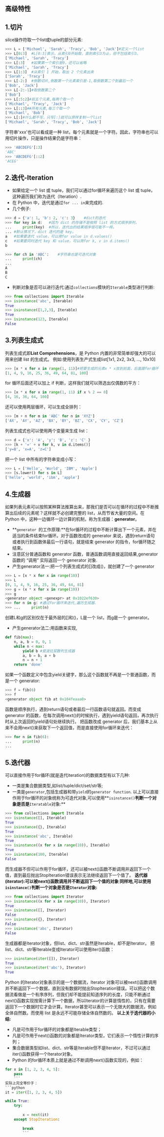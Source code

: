 高级特性
-----
## 1.切片
silce操作符取一个list或tuple的部分元素:
```python
>>> L = ['Michael', 'Sarah', 'Tracy', 'Bob', 'Jack']#定义一个list
>>> L[0:3]	#L[0:3]表示，从索引0开始取，直到索引3为止，但不包括索引3。
['Michael', 'Sarah', 'Tracy']
>>> L[:3]	#如果第一个索引是0，还可以省略
['Michael', 'Sarah', 'Tracy']
>>> L[1:3]	#从索引 1 开始，取出 2 个元素出来
['Sarah', 'Tracy']
>>> L[-2:]	#倒数切片,倒数第一个元素索引是-1,取倒数第二个到最后一个
['Bob', 'Jack']
>>> L[-2:-1]#取倒数第二个
['Bob']
>>> L[:5:2]#前五个元素,每两个取一个
['Michael', 'Tracy', 'Jack']
>>> L[::3]##所有元素,每三个取一个
['Michael', 'Bob']
>>> L[:]#什么都不写，只写[:]就可以原样复制一个list
['Michael', 'Sarah', 'Tracy', 'Bob', 'Jack']
```
字符串'xxx'也可以看成是一种 list，每个元素就是一个字符。因此，字符串也可以用切片操作，只是操作结果仍是字符串：
```python
>>> 'ABCDEFG'[:3]
'ABC'
>>> 'ABCDEFG'[::2]
'ACEG'
```

## 2.迭代-Iteration
- 如果给定一个 list 或 tuple，我们可以通过for循环来遍历这个 list 或 tuple，这种遍历我们称为迭代（Iteration）.
- 在 Python 中，迭代是通过`for ... in`来完成的.
- 几个例子:
```python
>>> d = {'a': 1, 'b': 2, 'c': 3}	#dict的迭代
>>> for key in d:	#因为 dict 的存储不是按照 list 的方式顺序排列，
...     print(key)	#所以，迭代出的结果顺序很可能不一样。
...	#默认情况下，dict 迭代的是 key。
a	#如果要迭代 value，可以用for value in d.values()
c	#如果要同时迭代 key 和 value，可以用for k, v in d.items()
b
```
```python
>>> for ch in 'ABC':	#字符串也是可迭代对象
...     print(ch)
...
A
B
C
```
- 判断对象是否可以进行迭代:通过`collections`模块的`Iterable`类型进行判断:
```python
>>> from collections import Iterable
>>> isinstance('abc', Iterable) 
True
>>> isinstance([1,2,3], Iterable) 
True
>>> isinstance(123, Iterable) 
False
```

## 3.列表生成式
列表生成式即**List Comprehensions**，是 Python 内置的非常简单却强大的可以用来创建 list 的生成式。
例如:使用列表生产式生成list[1x1, 2x2, 3x3, ..., 10x10]
```python	
>>> [x * x for x in range(1, 11)]#把要生成的元素x * x放到前面，后面跟for循环
[1, 4, 9, 16, 25, 36, 49, 64, 81, 100]
```
for 循环后面还可以加上 if 判断，这样我们就可以筛选出仅偶数的平方：
```python
>>> [x * x for x in range(1, 11) if x % 2 == 0]
[4, 16, 36, 64, 100]
```
还可以使用两层循环，可以生成全排列：
```python
>>> [m + n for m in 'ABC' for n in 'XYZ']
['AX', 'AY', 'AZ', 'BX', 'BY', 'BZ', 'CX', 'CY', 'CZ']
```
列表生成式也可以使用两个变量来生成 list：
```python
>>> d = {'x': 'A', 'y': 'B', 'z': 'C' }
>>> [k + '=' + v for k, v in d.items()]
['y=B', 'x=A', 'z=C']
```
把一个 list 中所有的字符串变成小写：
```python
>>> L = ['Hello', 'World', 'IBM', 'Apple']
>>> [s.lower() for s in L]
['hello', 'world', 'ibm', 'apple']
```
## 4.生成器
如果列表元素可以按照某种算法推算出来，那我们是否可以在循环的过程中不断推算出后续的元素呢？这样就不必创建完整的 list，从而节省大量的空间。在 Python 中，这种一边循环一边计算的机制，称为生成器：**generator**。
- **`generator `的工作原理:**在for循环的过程中不断计算出下一个元素，并在适当的条件结束for循环。对于函数改成的 generator 来说，遇到return语句或者执行到函数体最后一行语句，就是结束 generator 的指令，for循环随之结束。
- 注意区分普通函数和 generator 函数，普通函数调用直接返回结果,generator 函数的 “调用” 实际返回一个 generator 对象.
- 产生generator法一:把一个列表生成式的[]改成()，就创建了一个 generator
```python
>>> L = [x * x for x in range(10)]
>>> L
[0, 1, 4, 9, 16, 25, 36, 49, 64, 81]
>>> g = (x * x for x in range(10))
>>> g
<generator object <genexpr> at 0x1022ef630>
>>> for n in g:	#通过for循环来迭代,遍历生成器.
>>> ...     print(n)
```
创建L和g的区别仅在于最外层的[]和()，L是一个 list，而g是一个 generator。
- 产生generator法二:用函数来实现,
```python
def fib(max):
    n, a, b = 0, 0, 1
    while n < max:
        yield b	#斐波拉契数列生成器
        a, b = b, a + b
        n = n + 1
    return 'done'
```
如果一个函数定义中包含yield关键字，那么这个函数就不再是一个普通函数，而是一个 generator:
```python
>>> f = fib(6)
>>> f
<generator object fib at 0x104feaaa0>
```
函数是顺序执行，遇到return语句或者最后一行函数语句就返回。而变成 generator 的函数，在每次调用next()的时候执行，遇到yield语句返回，再次执行时从上次返回的yield语句处继续执行。
把函数改成 generator 后，我们基本上从来不会用next()来获取下一个返回值，而是直接使用for循环来迭代：
```python
>>> for n in fib(6):
...     print(n)
...
```
## 5.迭代器
可以直接作用于for循环(就是迭代iteration)的数据类型有以下几种:
- 一类是集合数据类型,如list/tuple/dict/set/str等;
- 一类是`generator`,包括生成器和带`yield`的`generator function`.
以上可以直接作用于for循环的对象统称为可迭代对象,可以使用**`isinstance()`**判断一个对象是否是**`Iteratable`对象:**
```python
>>> from collections import Iterable
>>> isinstance([], Iterable)
True
>>> isinstance({}, Iterable)
True
>>> isinstance('abc', Iterable)
True
>>> isinstance((x for x in range(10)), Iterable)
True
>>> isinstance(100, Iterable)
False
```
而生成器不但可以作用于for循环，还可以被next()函数不断调用并返回下一个值，直到最后抛出StopIteration错误表示无法继续返回下一个值了。
**迭代器(iterator):**可以被next()函数调用并不断返回下一个值的对象
同样地,可以使用**`isinstance()`**判断一个对象是否是**`Iterator`对象:**
```python
>>> from collections import Iterator
>>> isinstance((x for x in range(10)), Iterator)
True
>>> isinstance([], Iterator)
False
>>> isinstance({}, Iterator)
False
>>> isinstance('abc', Iterator)
False
```
生成器都是Iterator对象，但list、dict、str虽然是Iterable，却不是Iterator。
把list、dict、str等Iterable变成Iterator可以使用iter()函数：
```python
>>> isinstance(iter([]), Iterator)
True
>>> isinstance(iter('abc'), Iterator)
True
```
Python 的Iterator对象表示的是一个数据流，Iterator 对象可以被next()函数调用并不断返回下一个数据，直到没有数据时抛出StopIteration错误。可以把这个数据流看做是一个有序序列，但我们却不能提前知道序列的长度，只能不断通过next()函数实现按需计算下一个数据，所以Iterator的计算是惰性的，只有在需要返回下一个数据时它才会计算。Iterator甚至可以表示一个无限大的数据流，例如全体自然数。而使用 list 是永远不可能存储全体自然数的。
**以上关于迭代器的小结:**
- 凡是可作用于for循环的对象都是Iterable类型；
- 凡是可作用于next()函数的对象都是Iterator类型，它们表示一个惰性计算的序列；
- 集合数据类型如list、dict、str等是Iterable但不是Iterator，不过可以通过iter()函数获得一个Iterator对象。
- Python 的for循环本质上就是通过不断调用next()函数实现的，例如：
```python
for x in [1, 2, 3, 4, 5]:
    pass
    ```
实际上完全等价于：
```python
it = iter([1, 2, 3, 4, 5])

while True:
    try:
        
        x = next(it)
    except StopIteration:
        
        break
        ```
